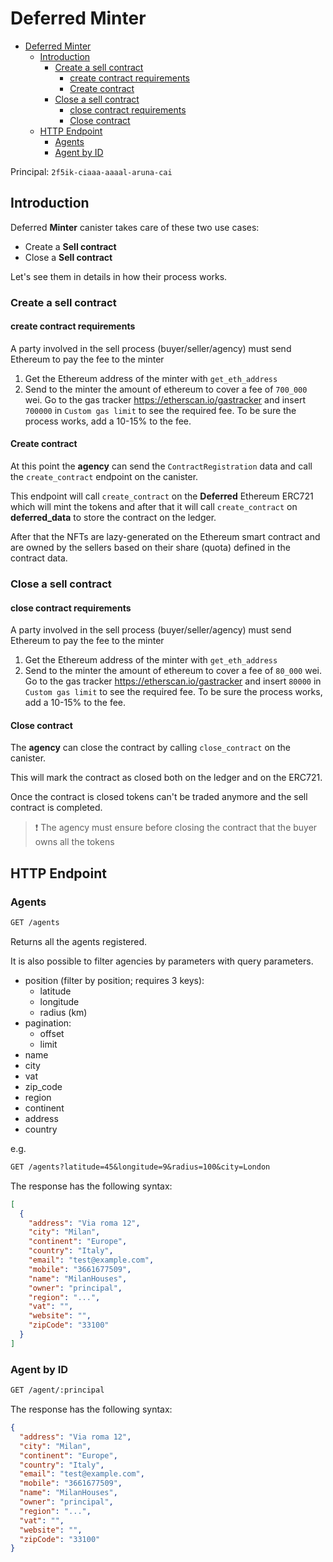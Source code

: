 # Deferred Minter

- [Deferred Minter](#deferred-minter)
  - [Introduction](#introduction)
    - [Create a sell contract](#create-a-sell-contract)
      - [create contract requirements](#create-contract-requirements)
      - [Create contract](#create-contract)
    - [Close a sell contract](#close-a-sell-contract)
      - [close contract requirements](#close-contract-requirements)
      - [Close contract](#close-contract)
  - [HTTP Endpoint](#http-endpoint)
    - [Agents](#agents)
    - [Agent by ID](#agent-by-id)

Principal: `2f5ik-ciaaa-aaaal-aruna-cai`

## Introduction

Deferred **Minter** canister takes care of these two use cases:

- Create a **Sell contract**
- Close a **Sell contract**

Let's see them in details in how their process works.

### Create a sell contract

#### create contract requirements

A party involved in the sell process (buyer/seller/agency) must send Ethereum to pay the fee to the minter

1. Get the Ethereum address of the minter with `get_eth_address`
2. Send to the minter the amount of ethereum to cover a fee of `700_000` wei. Go to the gas tracker <https://etherscan.io/gastracker> and insert `700000` in `Custom gas limit` to see the required fee. To be sure the process works, add a 10-15% to the fee.

#### Create contract

At this point the **agency** can send the `ContractRegistration` data and call the `create_contract` endpoint on the canister.

This endpoint will call `create_contract` on the **Deferred** Ethereum ERC721 which will mint the tokens and after that it will call `create_contract` on **deferred_data** to store the contract on the ledger.

After that the NFTs are lazy-generated on the Ethereum smart contract and are owned by the sellers based on their share (quota) defined in the contract data.

### Close a sell contract

#### close contract requirements

A party involved in the sell process (buyer/seller/agency) must send Ethereum to pay the fee to the minter

1. Get the Ethereum address of the minter with `get_eth_address`
2. Send to the minter the amount of ethereum to cover a fee of `80_000` wei. Go to the gas tracker <https://etherscan.io/gastracker> and insert `80000` in `Custom gas limit` to see the required fee. To be sure the process works, add a 10-15% to the fee.

#### Close contract

The **agency** can close the contract by calling `close_contract` on the canister.

This will mark the contract as closed both on the ledger and on the ERC721.

Once the contract is closed tokens can't be traded anymore and the sell contract is completed.

> ❗ The agency must ensure before closing the contract that the buyer owns all the tokens

## HTTP Endpoint

### Agents

```txt
GET /agents
```

Returns all the agents registered.

It is also possible to filter agencies by parameters with query parameters.

- position (filter by position; requires 3 keys):
  - latitude
  - longitude
  - radius (km)
- pagination:
  - offset
  - limit
- name
- city
- vat
- zip_code
- region
- continent
- address
- country

e.g.

```txt
GET /agents?latitude=45&longitude=9&radius=100&city=London
```

The response has the following syntax:

```json
[
  {
    "address": "Via roma 12",
    "city": "Milan",
    "continent": "Europe",
    "country": "Italy",
    "email": "test@example.com",
    "mobile": "3661677509",
    "name": "MilanHouses",
    "owner": "principal",
    "region": "...",
    "vat": "",
    "website": "",
    "zipCode": "33100"
  }
]
```

### Agent by ID

```txt
GET /agent/:principal
```

The response has the following syntax:

```json
{
  "address": "Via roma 12",
  "city": "Milan",
  "continent": "Europe",
  "country": "Italy",
  "email": "test@example.com",
  "mobile": "3661677509",
  "name": "MilanHouses",
  "owner": "principal",
  "region": "...",
  "vat": "",
  "website": "",
  "zipCode": "33100"
}
```
